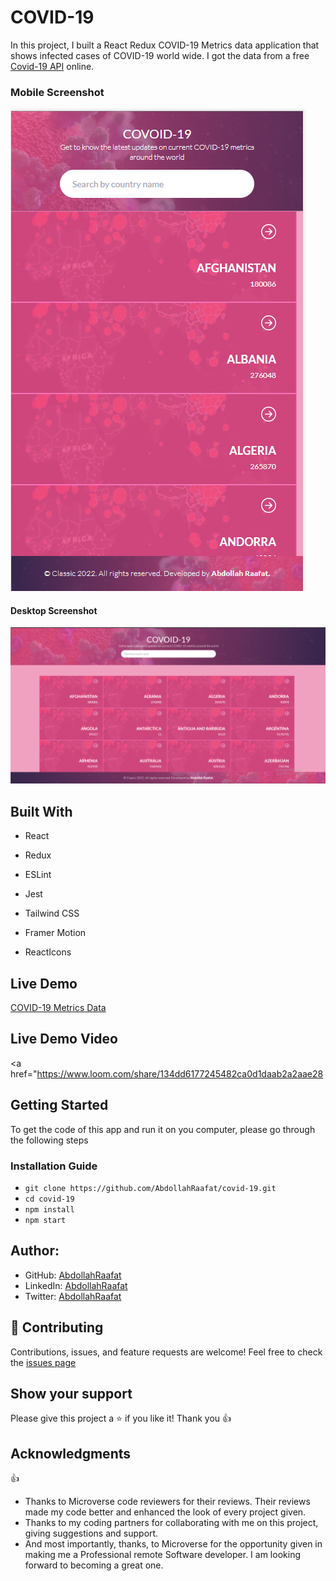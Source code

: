 # COVID-19

In this project, I built a React Redux COVID-19 Metrics data application that shows infected cases of COVID-19 world wide.
I got the data from a free <a href="https://covid19api.com/">Covid-19 API</a> online.

### Mobile Screenshot

![image](/src/images/mobile-shot.PNG)

#### Desktop Screenshot

![image](/src/images/pc-shot.PNG)

## Built With

- React

- Redux

- ESLint

- Jest

- Tailwind CSS

- Framer Motion

- ReactIcons

## Live Demo

<a href="https://effervescent-puffpuff-a0122d.netlify.app/">COVID-19 Metrics Data</a>

## Live Demo Video

<a href="https://www.loom.com/share/134dd6177245482ca0d1daab2a2aae28</a>

## Getting Started

To get the code of this app and run it on you computer, please go through the following steps

### Installation Guide

- `git clone https://github.com/AbdollahRaafat/covid-19.git`
- `cd covid-19`
- `npm install`
- `npm start`

## Author:

- GitHub: [AbdollahRaafat](https://github.com/AbdollahRaafat)
- LinkedIn: [AbdollahRaafat](https://www.linkedin.com/in/abdollah-raafat-886059221/)
- Twitter: [AbdollahRaafat](https://twitter.com/abdollah_raafat)

## 🤝 Contributing

Contributions, issues, and feature requests are welcome!
Feel free to check the <a href="#">issues page</a>

## Show your support

Please give this project a ⭐️ if you like it! Thank you 👍

## Acknowledgments

👍

- Thanks to Microverse code reviewers for their reviews. Their reviews made my code better and enhanced the look of every project given.
- Thanks to my coding partners for collaborating with me on this project, giving suggestions and support.
- And most importantly, thanks, to Microverse for the opportunity given in making me a Professional remote Software developer. I am looking forward to becoming a great one.
